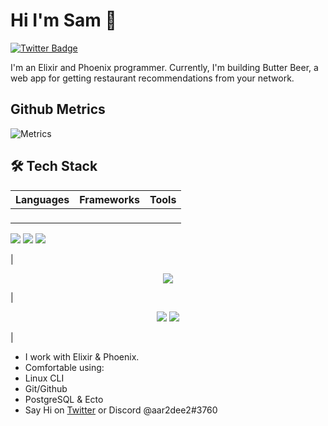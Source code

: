 # Hi I'm Sam 👋 

[![Twitter Badge](https://img.shields.io/badge/-@aar2dee21-1ca0f1?style=flat&labelColor=1ca0f1&logo=twitter&logoColor=white&link=https://twitter.com/aar2dee21)](https://twitter.com/aar2dee21)

I'm an Elixir and Phoenix programmer. Currently, I'm building Butter Beer, a web app for getting restaurant recommendations from your network.

## Github Metrics
![Metrics](https://metrics.lecoq.io/aar2dee2?template=classic&languages=1&lines=1&languages.limit=8&languages.sections=most-used&languages.colors=github&languages.threshold=0%25&languages.indepth=false&languages.analysis.timeout=15&languages.categories=markup%2C%20programming&languages.recent.categories=markup%2C%20programming&languages.recent.load=300&languages.recent.days=14&config.timezone=Asia%2FCalcutta)

## 🛠 Tech Stack
| Languages                             |          Frameworks              |          Tools                   |
| :---------------------------------: | :--------------------------------- | :---------------------------------: |
| <p align="center"> 
  <img src="https://img.shields.io/badge/Elixir-Proficient-4B275F?style=for-the-badge&logo=elixir">
  <img src="https://img.shields.io/badge/JavaScript-Competent-CC342D?style=for-the-badge&logo=javascript">
  <img src="https://img.shields.io/badge/Python-Competent-3178C6?style=for-the-badge&logo=python">
</p> | <p align="center"> 
  <img src="https://img.shields.io/badge/Phoenix-Proficient-FF6900?style=for-the-badge&logo=elixir">
</p> | <p align="center">
  <img src="https://img.shields.io/badge/-Git-05122A?style=for-the-badge&logo=git">
  <img src="https://img.shields.io/badge/-GitHub-05122A?style=for-the-badge&logo=github">
</p> |
 


- I work with Elixir & Phoenix.
- Comfortable using:
-   Linux CLI
-   Git/Github
-   PostgreSQL & Ecto
- Say Hi on [Twitter](https://twitter.com/aar2dee21) or Discord @aar2dee2#3760

<!---
aar2dee2/aar2dee2 is a ✨ special ✨ repository because its `README.md` (this file) appears on your GitHub profile.
You can click the Preview link to take a look at your changes.
--->
